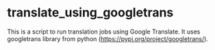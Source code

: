 # translate_using_googletrans
This is a script to run translation jobs using Google Translate. It uses googletrans library from python (https://pypi.org/project/googletrans/).
